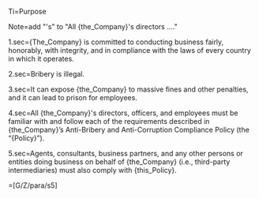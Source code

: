 Ti=Purpose

Note=add "'s" to "All {the_Company}'s directors ...."

1.sec={The_Company} is committed to conducting business fairly, honorably, with integrity, and in compliance with the laws of every country in which it operates.

2.sec=Bribery is illegal.

3.sec=It can expose {the_Company} to massive fines and other penalties, and it can lead to prison for employees.

4.sec=All {the_Company}'s directors, officers, and employees must be familiar with and follow each of the requirements described in {the_Company}’s Anti-Bribery and Anti-Corruption Compliance Policy (the “{Policy}”).

5.sec=Agents, consultants, business partners, and any other persons or entities doing business on behalf of {the_Company} (i.e., third-party intermediaries) must also comply with {this_Policy}.

=[G/Z/para/s5]
